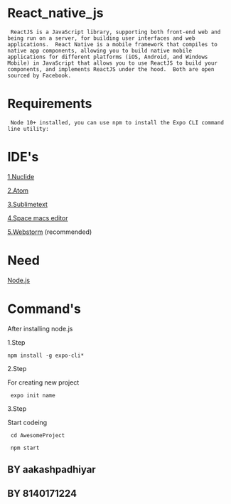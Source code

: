 # React_native_js
     ReactJS is a JavaScript library, supporting both front-end web and being run on a server, for building user interfaces and web applications.  React Native is a mobile framework that compiles to native app components, allowing you to build native mobile applications for different platforms (iOS, Android, and Windows Mobile) in JavaScript that allows you to use ReactJS to build your components, and implements ReactJS under the hood.  Both are open sourced by Facebook.

# Requirements

     Node 10+ installed, you can use npm to install the Expo CLI command line utility:
     
# IDE's

[1.Nuclide](https://nuclide.io/)

[2.Atom](https://atom.io/)

[3.Sublimetext](https://www.sublimetext.com/)

[4.Space macs editor](http://spacemacs.org/)

[5.Webstorm](https://www.jetbrains.com/webstorm/) (recommended)

# Need

[Node.js](https://nodejs.org/en/download/)

# Command's

After installing node.js 

 1.Step
 
    npm install -g expo-cli*
    
 2.Step
 
 For creating new project 
 
     expo init name
 
 3.Step
 
 Start codeing
 
     cd AwesomeProject
     
     npm start
 
 
 
 
 
 
 
 ## BY aakashpadhiyar
 ## BY 8140171224
